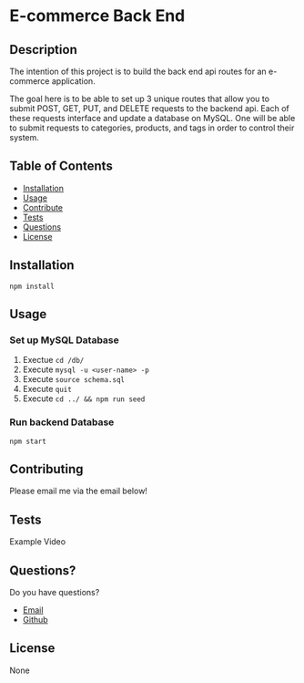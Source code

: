 # E-commerce Back End

## Description

The intention of this project is to build the back end api routes for an e-commerce application. 

The goal here is to be able to set up 3 unique routes that allow you to submit POST, GET, PUT, and DELETE requests
to the backend api. Each of these requests interface and update a database on MySQL. One will be able to submit requests to categories, products, and tags in order to control their system. 

## Table of Contents

- [Installation](#Installation)
- [Usage](#Usage)
- [Contribute](#Contribute)
- [Tests](#Tests)
- [Questions](#Questions)
- [License](#License)

## Installation

```
npm install
```

## Usage

### Set up MySQL Database

1. Exectue ```cd /db/ ```
2. Execute ```mysql -u <user-name> -p ```
3. Execute ```source schema.sql```
4. Execute ```quit```
5. Execute ```cd ../ && npm run seed```

### Run backend Database

```
npm start
```

## Contributing

Please email me via the email below!

## Tests

Example Video


## Questions?

Do you have questions?
- [Email](mailto:avaloserick97@gmail.com)
- [Github](https://github.com/erickjavalos)

## License

None